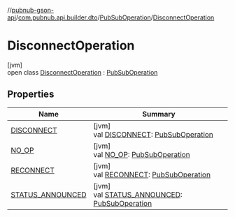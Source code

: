 //[pubnub-gson-api](../../../../index.md)/[com.pubnub.api.builder.dto](../../index.md)/[PubSubOperation](../index.md)/[DisconnectOperation](index.md)

# DisconnectOperation

[jvm]\
open class [DisconnectOperation](index.md) : [PubSubOperation](../index.md)

## Properties

| Name | Summary |
|---|---|
| [DISCONNECT](../-d-i-s-c-o-n-n-e-c-t.md) | [jvm]<br>val [DISCONNECT](../-d-i-s-c-o-n-n-e-c-t.md): [PubSubOperation](../index.md) |
| [NO_OP](../-n-o_-o-p.md) | [jvm]<br>val [NO_OP](../-n-o_-o-p.md): [PubSubOperation](../index.md) |
| [RECONNECT](../-r-e-c-o-n-n-e-c-t.md) | [jvm]<br>val [RECONNECT](../-r-e-c-o-n-n-e-c-t.md): [PubSubOperation](../index.md) |
| [STATUS_ANNOUNCED](../-s-t-a-t-u-s_-a-n-n-o-u-n-c-e-d.md) | [jvm]<br>val [STATUS_ANNOUNCED](../-s-t-a-t-u-s_-a-n-n-o-u-n-c-e-d.md): [PubSubOperation](../index.md) |
